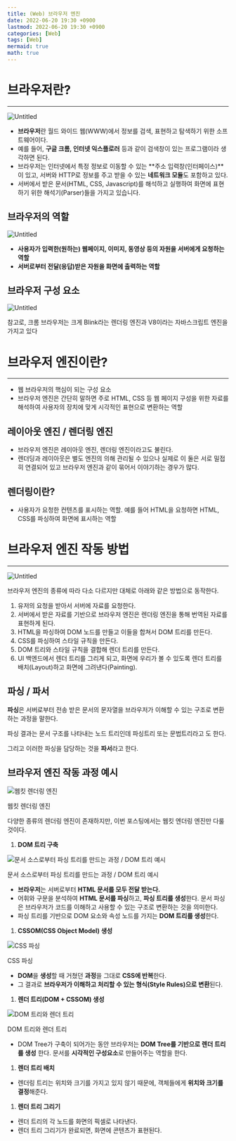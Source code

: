 ```yaml
---
title: (Web) 브라우저 엔진
date: 2022-06-20 19:30 +0900
lastmod: 2022-06-20 19:30 +0900
categories: [Web]
tags: [Web]
mermaid: true
math: true
---
```

# 브라우저란?

---

![Untitled](/assets/img/2022-06-20-web220620/Untitled.png)

- **브라우저**란 월드 와이드 웹(WWW)에서 정보를 검색, 표현하고 탐색하기 위한 소프트웨어이다.
- 예를 들어, **구글 크롬, 인터넷 익스플로러** 등과 같이 검색창이 있는 프로그램이라 생각하면 된다.
- 브라우저는 인터넷에서 특정 정보로 이동할 수 있는 **주소 입력창(인터페이스)**이 있고, 서버와 HTTP로 정보를 주고 받을 수 있는 **네트워크 모듈**도 포함하고 있다.
- 서버에서 받은 문서(HTML, CSS, Javascript)를 해석하고 실행하여 화면에 표현하기 위한 해석기(Parser)들을 가지고 있습니다.

## 브라우저의 역할

![Untitled](/assets/img/2022-06-20-web220620/Untitled%201.png)

- **사용자가 입력한(원하는) 웹페이지, 이미지, 동영상 등의 자원을 서버에게 요청하는 역할**
- **서버로부터 전달(응답)받은 자원을 화면에 출력하는 역할**

## 브라우저 구성 요소

![Untitled](/assets/img/2022-06-20-web220620/Untitled%202.png)

참고로, 크롬 브라우저는 크게 Blink라는 렌더링 엔진과 V8이라는 자바스크립트 엔진을 가지고 있다

# 브라우저 엔진이란?

---

- 웹 브라우저의 핵심이 되는 구성 요소
- 브라우저 엔진은 간단히 말하면 주로 HTML, CSS 등 웹 페이지 구성을 위한 자료를 해석하여 사용자의 장치에 맞게 시각적인 표현으로 변환하는 역할

## ****레이아웃 엔진 / 렌더링 엔진****

- 브라우저 엔진은 레이아웃 엔진, 렌더링 엔진이라고도 불린다.
- 렌더딩과 레이아웃은 별도 엔진의 의해 관리될 수 있으나 실제로 이 둘은 서로 밀접히 연결되어 있고 브라우저 엔진과 같이 묶어서 이야기하는 경우가 많다.

## **렌더링이란?**

- 사용자가 요청한 컨텐츠를 표시하는 역할. 예를 들어 HTML을 요청하면 HTML, CSS를 파싱하여 화면에 표시하는 역할

# **브라우저 엔진 작동 방법**

---

![Untitled](/assets/img/2022-06-20-web220620/Untitled%203.png)

브라우저 엔진의 종류에 따라 다소 다르지만 대체로 아래와 같은 방법으로 동작한다.

1. 유저의 요청을 받아서 서버에 자료를 요청한다.
2. 서버에서 받은 자료를 기반으로 브라우저 엔진은 렌더링 엔진을 통해 번역된 자료를 표현하게 된다.
3. HTML을 파싱하여 DOM 노드를 만들고 이들을 합쳐서 DOM 트리를 만든다.
4. CSS를 파싱하여 스타일 규칙을 만든다.
5. DOM 트리와 스타일 규칙을 결합해 렌더 트리를 만든다.
6. UI 백엔드에서 렌더 트리를 그리게 되고, 화면에 우리가 볼 수 있도록 렌더 트리를 배치(Layout)하고 화면에 그려낸다(Painting).

## **파싱 / 파서**

**파싱**은 서버로부터 전송 받은 문서의 문자열을 브라우저가 이해할 수 있는 구조로 변환하는 과정을 말한다.

파싱 결과는 문서 구조를 나타내는 노드 트리인데 파싱트리 또는 문법트리라고 도 한다.

그리고 이러한 파싱을 담당하는 것을 **파서**라고 한다.

## 브라우저 엔진 작동 과정 예시

![웹킷 렌더링 엔진](/assets/img/2022-06-20-web220620/Untitled%204.png)

웹킷 렌더링 엔진

다양한 종류의 렌더링 엔진이 존재하지만, 이번 포스팅에서는 웹킷 엔더링 엔진만 다룰 것이다.

1. **DOM 트리 구축**

![문서 소스로부터 파싱 트리를 만드는 과정 / DOM 트리 예시](/assets/img/2022-06-20-web220620/Untitled%205.png)

문서 소스로부터 파싱 트리를 만드는 과정 / DOM 트리 예시

- **브라우저**는 서버로부터 **HTML 문서를 모두 전달 받는다.**
- 어휘와 구문을 분석하여 **HTML 문서를 파싱**하고, **파싱 트리를 생성**한다. 문서 파싱은 브라우저가 코드를 이해하고 사용할 수 있는 구조로 변환하는 것을 의미한다.
- 파싱 트리를 기반으로 DOM 요소와 속성 노드를 가지는 **DOM 트리를 생성**한다.

1. **CSSOM(CSS Object Model) 생성**

![CSS 파싱](/assets/img/2022-06-20-web220620/Untitled%206.png)

CSS 파싱

- **DOM**을 **생성**할 때 거쳤던 **과정**을 그대로 **CSS에 반복**한다.
- 그 결과로 **브라우저가 이해하고 처리할 수 있는 형식(Style Rules)으로 변환**된다.

1. **렌더 트리(DOM + CSSOM) 생성**

![DOM 트리와 렌더 트리](/assets/img/2022-06-20-web220620/Untitled%207.png)

DOM 트리와 렌더 트리

- DOM Tree가 구축이 되어가는 동안 브라우저는 **DOM Tree를 기반으로 렌더 트리를 생성**
한다. 문서를 **시각적인 구성요소**로 만들어주는 역할을 한다.

1. **렌더 트리 배치**
- 렌더링 트리는 위치와 크기를 가지고 있지 않기 때문에, 객체들에게 **위치와 크기를 결정**해준다.

1. **렌더 트리 그리기**
- 렌더 트리의 각 노드를 화면의 픽셀로 나타낸다.
- 렌더 트리 그리기가 완료되면, 화면에 콘텐츠가 표현된다.